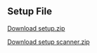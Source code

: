## Setup File

[Download setup.zip](https://drive.google.com/file/d/1NLZ-m1TBUn2yf8A9nMS7tkX_3EjQ5MYE/view?usp=sharing)

[Download setup scanner.zip](https://drive.google.com/file/d/16iJcwBmFojtYfa8NOYzvjzNOILKDCd5m/view?usp=sharing)




